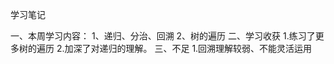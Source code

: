 学习笔记

一、本周学习内容：
    1、递归、分治、回溯
    2、树的遍历
二、学习收获
    1.练习了更多树的遍历
    2.加深了对递归的理解。
三、不足
    1.回溯理解较弱、不能灵活运用